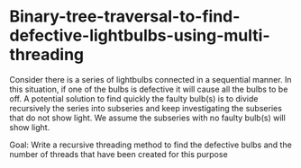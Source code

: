 # Binary-tree-traversal-to-find-defective-lightbulbs-using-multi-threading
Consider there is a series of lightbulbs connected in a sequential manner. In this situation, if one of the bulbs is defective it will cause all the bulbs to be off. A potential solution to find quickly the faulty bulb(s) is to divide recursively the series into subseries and keep investigating the subseries that do not show light. We assume the subseries with no faulty bulb(s) will show light.

Goal: Write a recursive threading method to find the defective bulbs and the number of threads that
have been created for this purpose
